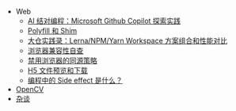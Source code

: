 <!-- _sidebar.md -->

* Web
  * [AI 结对编程：Microsoft Github Copilot 探索实践](posts/microsoft-github-copilot "microsoft github copilot")
  * [Polyfill 和 Shim](posts/polyfill-and-shim "polyfill and shim")
  * [大仓实践录：Lerna/NPM/Yarn Workspace 方案组合和性能对比](posts/mono-repo-in-js "mono-repo in js")
  * [浏览器兼容性自查](posts/compatibility-check-for-web-api "compatibility check for web")
  * [禁用浏览器的同源策略](posts/disable-same-origin-policy "disable same origin policy")
  * [H5 文件预览和下载](posts/preview-and-download-file.md "preview and download file")
  * [编程中的 Side effect 是什么？](posts/what-is-side-effect-in-programming.md)
  <!-- * [实例：小程序工程结构](posts/mini-program-architecture-3.md "my mini-program architecture 3.0") -->
* [OpenCV](opencv/ "OpenCV-Python tutorial for beginners")
* [杂谈](zen/ "OpenCV-Python tutorial for beginners")
